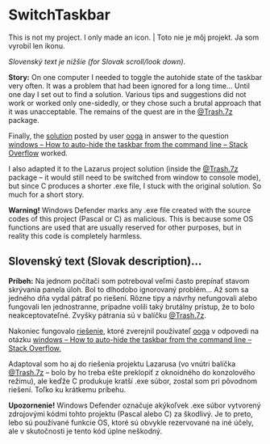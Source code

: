# SwitchTaskbar

This is not my project. I only made an icon. | Toto nie je môj projekt. Ja som vyrobil len ikonu.

*Slovenský text je nižšie (for Slovak scroll/look down).* 

**Story:** On one computer I needed to toggle the autohide state of the taskbar very often. It was a problem that had been ignored for a long time… Until one day I set out to find a solution. Various tips and suggestions did not work or worked only one-sidedly, or they chose such a brutal approach that it was unacceptable. The remains of the quest are in the [@Trash.7z](https://github.com/raubirius/SwitchTaskbar/blob/main/%40Trash.7z) package.

Finally, the [solution](https://stackoverflow.com/a/31416792/2036423) posted by user [ooga](https://stackoverflow.com/users/3213868/ooga) in answer to the question [windows&nbsp;– How to auto-hide the taskbar from the command line&nbsp;– Stack Overflow](https://stackoverflow.com/questions/31416438/how-to-auto-hide-the-taskbar-from-the-command-line) worked.

I also adapted it to the Lazarus project solution (inside the [@Trash.7z](https://github.com/raubirius/SwitchTaskbar/blob/main/%40Trash.7z) package&nbsp;– it would still need to be switched from window to console mode), but since C produces a shorter .exe file, I stuck with the original solution. So much for a short story.

**Warning!** Windows Defender marks any .exe file created with the source codes of this project (Pascal or C) as malicious. This is because some OS functions are used that are usually reserved for other purposes, but in reality this code is completely harmless.

## Slovenský text (Slovak description)… 

**Príbeh:** Na jednom počítači som potreboval veľmi často prepínať stavom skrývania panela úloh. Bol to dlhodobo ignorovaný problém… Až som sa jedného dňa vydal pátrať po riešení. Rôzne tipy a&nbsp;návrhy nefungovali alebo fungovali len jednostranne, prípadne volili taký brutálny prístup, že to bolo neakceptovateľné. Zvyšky pátrania sú v&nbsp;balíčku [@Trash.7z](https://github.com/raubirius/SwitchTaskbar/blob/main/%40Trash.7z).

Nakoniec fungovalo [riešenie,](https://stackoverflow.com/a/31416792/2036423) ktoré zverejnil používateľ [ooga](https://stackoverflow.com/users/3213868/ooga) v&nbsp;odpovedi na otázku [windows&nbsp;– How to auto-hide the taskbar from the command line&nbsp;– Stack Overflow.](https://stackoverflow.com/questions/31416438/how-to-auto-hide-the-taskbar-from-the-command-line)

Adaptoval som ho aj do riešenia projektu Lazarusa (vo vnútri balíčka [@Trash.7z](https://github.com/raubirius/SwitchTaskbar/blob/main/%40Trash.7z)&nbsp;– bolo by ho treba ešte preklopiť z&nbsp;oknoidného do konzolového režimu), ale keďže C produkuje kratší .exe súbor, zostal som pri pôvodnom riešení. Toľko ku krátkemu príbehu.

**Upozornenie!** Windows Defender označuje akýkoľvek .exe súbor vytvorený zdrojovými kódmi tohto projektu (Pascal alebo C) za škodlivý. Je to preto, lebo sú používané funkcie OS, ktoré sú obvykle rezervované na iné účely, ale v&nbsp;skutočnosti je tento kód úplne neškodný.

